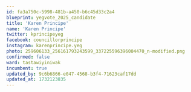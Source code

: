 ```yaml
---
id: fa3a750c-5998-481b-a450-b6c45d33c2a4
blueprint: yegvote_2025_candidate
title: 'Karen Principe'
name: 'Karen Principe'
twitter: kprincipeyeg
facebook: councillorprincipe
instagram: karenprincipe.yeg
photo: 259606133_256161793243599_337225596396004470_n-modified.png
confirmed: false
ward: tastawiyiniwak
incumbent: true
updated_by: 9c6b6866-e047-4568-b3f4-71623caf17dd
updated_at: 1732123835
---
```

